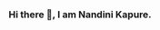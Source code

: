 ### Hi there 👋, I am Nandini Kapure.

<!--
<h3> Skills <img src = "https://media2.giphy.com/media/QssGEmpkyEOhBCb7e1/giphy.gif?cid=ecf05e47a0n3gi1bfqntqmob8g9aid1oyj2wr3ds3mg700bl&rid=giphy.gif" width = 32px> </h3>


![visitors](https://visitor-badge.glitch.me/badge?page_id=nandinikapure.nandinikapure)


<img height="180em" src="https://github-readme-stats.vercel.app/api?username=nandinikapure&show_icons=true&hide_border=true&&count_private=true&include_all_commits=true" />

**nandinikapure/nandinikapure** is a ✨ _special_ ✨ repository because its `README.md` (this file) appears on your GitHub profile.

Here are some ideas to get you started:

- 🔭 I’m currently working on ...
- 🌱 I’m currently learning ...
- 👯 I’m looking to collaborate on ...
- 🤔 I’m looking for help with ...
- 💬 Ask me about ...
- 📫 How to reach me: ...
- 😄 Pronouns: ...
- ⚡ Fun fact: ...
-->
